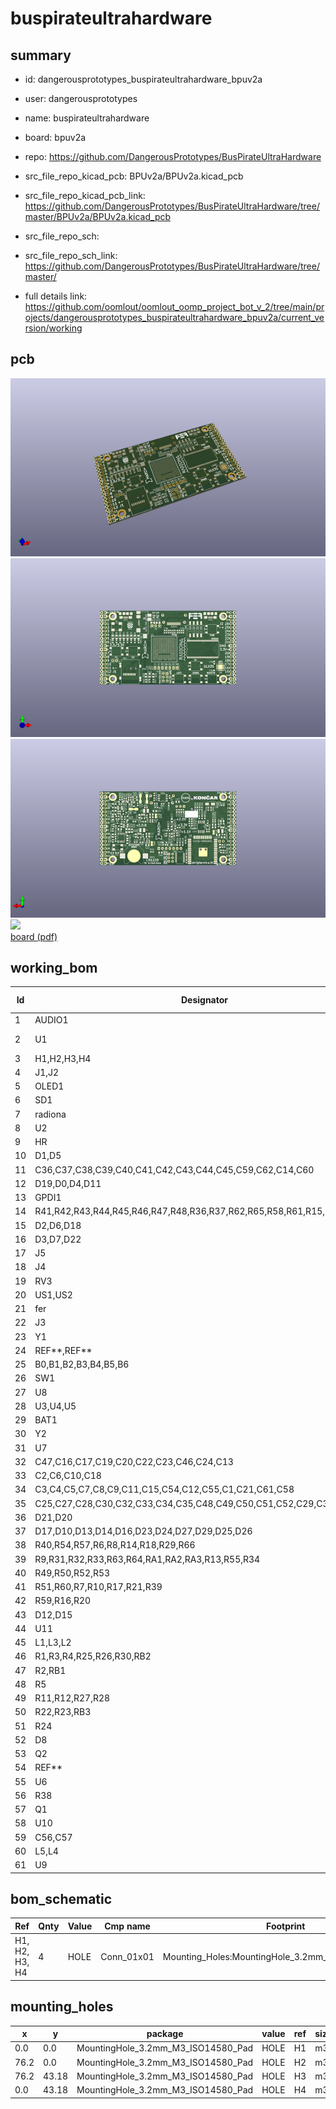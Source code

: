 # buspirateultrahardware
 
## summary 
* id: dangerousprototypes_buspirateultrahardware_bpuv2a
* user: dangerousprototypes
* name: buspirateultrahardware
* board: bpuv2a
* repo: https://github.com/DangerousPrototypes/BusPirateUltraHardware
* src_file_repo_kicad_pcb: BPUv2a/BPUv2a.kicad_pcb
* src_file_repo_kicad_pcb_link: https://github.com/DangerousPrototypes/BusPirateUltraHardware/tree/master/BPUv2a/BPUv2a.kicad_pcb


* src_file_repo_sch: 
* src_file_repo_sch_link: https://github.com/DangerousPrototypes/BusPirateUltraHardware/tree/master/
* full details link: https://github.com/oomlout/oomlout_oomp_project_bot_v_2/tree/main/projects/dangerousprototypes_buspirateultrahardware_bpuv2a/current_version/working  


## pcb  
![](working_3d_600.png) 
![](working_3d_front_600.png)  
![](working_3d_back_600.png)  
![](working_600.png)  
[board (pdf)](working.pdf)  

## working_bom
| Id | Designator | Footprint | Quantity | Designation | Supplier and ref |  | None | 
| --- | --- | --- | --- | --- | --- | --- | --- | 
| 1 | AUDIO1 | CUI_SJ-43516-SMT | 1 | JACK_TRS_6PINS |  |  | [''] | 
| 2 | U1 | BGA-381_pitch0.8mm_dia0.4mm | 1 | LFE5U-85F-6BG381C |  |  | [''] | 
| 3 | H1,H2,H3,H4 | MountingHole_3.2mm_M3_ISO14580_Pad | 4 | HOLE |  |  | [''] | 
| 4 | J1,J2 | Socket_Strip_Angled_2x20 | 2 | CONN_02X20 |  |  | [''] | 
| 5 | OLED1 | oled_13xx | 1 | SSD_1331 |  |  | [''] | 
| 6 | SD1 | SCHD3A100 | 1 | SCHD3A0100 |  |  | [''] | 
| 7 | radiona | radiona | 1 | radiona |  |  | [''] | 
| 8 | U2 | TSOP54 | 1 | MT48LC16M16A2TG |  |  | [''] | 
| 9 | HR | hrvatski | 1 | HR |  |  | [''] | 
| 10 | D1,D5 | LED_0805_2012Metric | 2 | ORANGE |  |  | [''] | 
| 11 | C36,C37,C38,C39,C40,C41,C42,C43,C44,C45,C59,C62,C14,C60 | C_0603_1608Metric | 14 | 220nF |  |  | [''] | 
| 12 | D19,D0,D4,D11 | LED_0805_2012Metric | 4 | RED |  |  | [''] | 
| 13 | GPDI1 | CONN-10029449-111RLF | 1 | GPDI-D |  |  | [''] | 
| 14 | R41,R42,R43,R44,R45,R46,R47,R48,R36,R37,R62,R65,R58,R61,R15,R19,R35 | R_0603_1608Metric | 17 | 549 |  |  | [''] | 
| 15 | D2,D6,D18 | LED_0805_2012Metric | 3 | GREEN |  |  | [''] | 
| 16 | D3,D7,D22 | LED_0805_2012Metric | 3 | BLUE |  |  | [''] | 
| 17 | J5 | PinHeader_1x03_P2.54mm_Vertical | 1 | VJ1 |  |  | [''] | 
| 18 | J4 | Socket_Strip_Straight_2x03 | 1 | CONN_02X03 |  |  | [''] | 
| 19 | RV3 | R_0805_2012Metric_Pad1.29x1.40mm_HandSolder | 1 | 0 |  |  | [''] | 
| 20 | US1,US2 | USB-MICRO-B-FCI-10118192-0001LF | 2 | MICRO_USB |  |  | [''] | 
| 21 | fer | fer4mm6 | 1 | fer |  |  | [''] | 
| 22 | J3 | PinHeader_1x02_P2.54mm_Vertical | 1 | WIFI_OFF |  |  | [''] | 
| 23 | Y1 | Crystal_SMD_7050_4Pads | 1 | FNETHE025 |  |  | [''] | 
| 24 | REF**,REF** | emard12mm | 2 | emard12mm |  |  | [''] | 
| 25 | B0,B1,B2,B3,B4,B5,B6 | SW_SPST_PTS645 | 7 | PTS645 |  |  | [''] | 
| 26 | SW1 | SW_DIP_x4_W8.61mm_Slide_LowProfile | 1 | SW_DIP_x04 |  |  | [''] | 
| 27 | U8 | MAX1112x-TQFN-28-1EP_5x5mm_Pitch0.5mm | 1 | MAX11125 |  |  | [''] | 
| 28 | U3,U4,U5 | TSOT-25 | 3 | TLV62569DBV |  |  | [''] | 
| 29 | BAT1 | Keystone_3000_1x12mm-CoinCell | 1 | CR1225 |  |  | [''] | 
| 30 | Y2 | Crystal_SMD_ABS25 | 1 | 32768Hz |  |  | [''] | 
| 31 | U7 | SOT96-1 | 1 | MCP7940NT |  |  | [''] | 
| 32 | C47,C16,C17,C19,C20,C22,C23,C46,C24,C13 | C_0805_2012Metric | 10 | 2.2uF |  |  | [''] | 
| 33 | C2,C6,C10,C18 | C_0603_1608Metric | 4 | 470pF |  |  | [''] | 
| 34 | C3,C4,C5,C7,C8,C9,C11,C15,C54,C12,C55,C1,C21,C61,C58 | C_0805_2012Metric | 15 | 22uF |  |  | [''] | 
| 35 | C25,C27,C28,C30,C32,C33,C34,C35,C48,C49,C50,C51,C52,C29,C31,C53,C26 | C_0603_1608Metric | 17 | 22nF |  |  | [''] | 
| 36 | D21,D20 | D_SOD-323_HandSoldering | 2 | 3.6V |  |  | [''] | 
| 37 | D17,D10,D13,D14,D16,D23,D24,D27,D29,D25,D26 | D_SOD-323_HandSoldering | 11 | 1N914 |  |  | [''] | 
| 38 | R40,R54,R57,R6,R8,R14,R18,R29,R66 | R_0603_1608Metric | 9 | 1.1k |  |  | [''] | 
| 39 | R9,R31,R32,R33,R63,R64,RA1,RA2,RA3,R13,R55,R34 | R_0603_1608Metric | 12 | 15k |  |  | [''] | 
| 40 | R49,R50,R52,R53 | R_0603_1608Metric | 4 | 27 |  |  | [''] | 
| 41 | R51,R60,R7,R10,R17,R21,R39 | R_0603_1608Metric | 7 | 130 |  |  | [''] | 
| 42 | R59,R16,R20 | R_0603_1608Metric | 3 | 270 |  |  | [''] | 
| 43 | D12,D15 | D_SOD-323_HandSoldering | 2 | BAT54W |  |  | [''] | 
| 44 | U11 | SM8 | 1 | PCA9306D |  |  | [''] | 
| 45 | L1,L3,L2 | L_1008_1210 | 3 | 2.2uH |  |  | [''] | 
| 46 | R1,R3,R4,R25,R26,R30,RB2 | R_0603_1608Metric | 7 | 4.7k |  |  | [''] | 
| 47 | R2,RB1 | R_0603_1608Metric | 2 | 18k |  |  | [''] | 
| 48 | R5 | R_0603_1608Metric | 1 | 2.2M |  |  | [''] | 
| 49 | R11,R12,R27,R28 | R_0603_1608Metric | 4 | 10k |  |  | [''] | 
| 50 | R22,R23,RB3 | R_0603_1608Metric | 3 | 3.3k |  |  | [''] | 
| 51 | R24 | R_0603_1608Metric | 1 | 100k |  |  | [''] | 
| 52 | D8 | D_SMA | 1 | STPS2L30AF |  |  | [''] | 
| 53 | Q2 | SOT-23 | 1 | 2N7002 |  |  | [''] | 
| 54 | REF** | inem | 1 | inem |  |  | [''] | 
| 55 | U6 | FT231X-SSOP-20_4.4x6.5mm_Pitch0.65mm | 1 | FT231XS |  |  | [''] | 
| 56 | R38 | R_0603_1608Metric | 1 | 0.47 |  |  | [''] | 
| 57 | Q1 | SOT-23 | 1 | BC857 |  |  | [''] | 
| 58 | U10 | SOA008-150-208mil | 1 | IS25LP128F-JBLE |  |  | [''] | 
| 59 | C56,C57 | C_0603_1608Metric | 2 | 3.3pF |  |  | [''] | 
| 60 | L5,L4 | L_0805_2012Metric_Pad1.15x1.40mm_HandSolder | 2 | 33uH |  |  | [''] | 
| 61 | U9 | ESP32-WROOM32 | 1 | ESP32-WROOM |  |  | [''] | 


## bom_schematic
| Ref | Qnty | Value | Cmp name | Footprint | Description | Vendor | DNP | 
| --- | --- | --- | --- | --- | --- | --- | --- | 
| H1, H2, H3, H4 | 4 | HOLE | Conn_01x01 | Mounting_Holes:MountingHole_3.2mm_M3_ISO14580_Pad | Generic connector, single row, 01x01, script generated (kicad-library-utils/schlib/autogen/connector/) |  |  | 


## mounting_holes
| x | y | package | value | ref | size | 
| --- | --- | --- | --- | --- | --- | 
| 0.0 | 0.0 | MountingHole_3.2mm_M3_ISO14580_Pad | HOLE | H1 | m3 | 
| 76.2 | 0.0 | MountingHole_3.2mm_M3_ISO14580_Pad | HOLE | H2 | m3 | 
| 76.2 | 43.18 | MountingHole_3.2mm_M3_ISO14580_Pad | HOLE | H3 | m3 | 
| 0.0 | 43.18 | MountingHole_3.2mm_M3_ISO14580_Pad | HOLE | H4 | m3 | 


